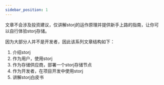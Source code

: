 ```yaml
---
sidebar_position: 1
---
```


文章不会涉及投资建议，仅讲解storj的运作原理并提供新手上路的指南，让你可以自行体验storj存储。

因为大部分人并不是开发者，因此该系列文章结构如下：

1. 介绍storj
2. 作为用户，使用storj
3. 作为存储供应商，部署一个storj存储节点
4. 作为开发者，在项目开发中使用storj
5. 讲解storj白皮书

